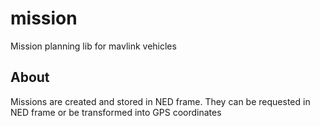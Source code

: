 # mission
Mission planning lib for mavlink vehicles


## About
Missions are created and stored in NED frame. They can be requested in NED frame or be transformed into GPS coordinates
